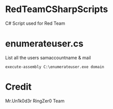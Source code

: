 # RedTeamCSharpScripts
C# Script used for Red Team

# enumerateuser.cs

List all the users samaccountname & mail

```
execute-assembly C:\enumerateuser.exe domain
```

# Credit

Mr.Un1k0d3r RingZer0 Team
